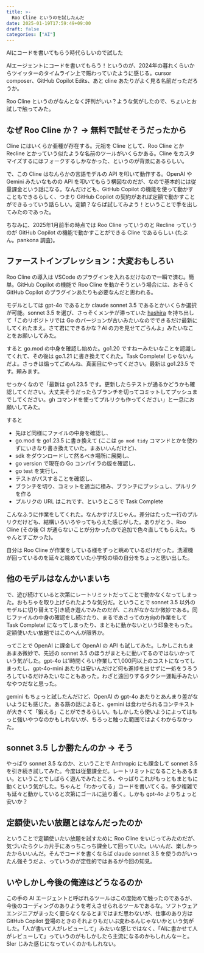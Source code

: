 ```yaml
---
title: >-
  Roo Cline というのを試したんだ
date: 2025-01-19T17:59:49+09:00
draft: false
categories: ["AI"]
---
```


AIにコードを書いてもらう時代らしいので試した

<!--more-->

AIエージェントにコードを書いてもらう！というのが、2024年の暮れくらいからツイッターのタイムライン上で賑わっていたように感じる。cursor composer、GitHub Copilot Edits、あと cline あたりがよく見る名前だっただろうか。

Roo Cline というのがなんとなく評判がいい？ような気がしたので、ちょいとお試しで触ってみた。

## なぜ Roo Cline か？ → 無料で試せそうだったから

Cline にはいくらか亜種が存在する。元祖を Cline として、Roo Cline とか Recline とかっていう似たような名前のツールがいくらかある。Cline をカスタマイズするにはフォークするしかなかった、というのが背景にあるらしい。

で、この Cline はなんらかの言語モデルの API を叩いて動作する。OpenAI や Gemini みたいなものの API を叩いてもらう構図なのだが、なので基本的には従量課金という話になる。なんだけども、GitHub Copilot の機能を使って動かすこともできるらしく、つまり GitHub Copilot の契約があれば定額で動かすことができるっていう話らしい。定額？ならば試してみよう！ということで手を出してみたのであった。

ちなみに、2025年1月前半の時点では Roo Cline っていうのと Recline っていうのが GitHub Copilot の機能で動かすことができる Cline であるらしい (たぶん。pankona 調査)。

## ファーストインプレッション：大変おもしろい

Roo Cline の導入は VSCode のプラグインを入れるだけなので一瞬で済む。簡単。GitHub Copilot の機能で Roo Cline を動かそうという場合には、おそらく GitHub Copilot のプラグインあたりも必要なんだと思われる。

モデルとしては gpt-4o であるとか claude sonnet 3.5 であるとかいくらか選択が可能。sonnet 3.5 を選び、さっそくメンテが滞っていた [hashira](https://github.com/pankona/hashira) を持ち出して「このリポジトリでは Go のバージョンが古いみたいなのでできるだけ最新にしてくれたまえ。さて君にできるかな？AI の力を見せてごらんよ」みたいなことをお願いしてみた。

すると go.mod の中身を確認し始めた。go1.20 ですねーみたいなことを認識してくれて、その後は go.1.21 に書き換えてくれた。Task Complete! じゃないんだよ。さっきは煽ってごめんね、真面目にやってください。最新は go1.23.5 です。頼みます。

せっかくなので「最新は go1.23.5 です。更新したらテストが通るかどうかも確認してください。大丈夫そうだったらブランチを切ってコミットしてプッシュまでしてください。gh コマンドを使ってプルリクも作ってください」と一息にお願いしてみた。

すると

- 先ほど同様にファイルの中身を確認し、
- go.mod を go1.23.5 に書き換えて (ここは `go mod tidy` コマンドとかを使わずにいきなり書き換えていた。まあいいんだけど)、
- sdk をダウンロードして然るべき場所に展開し、
- go version で現在の Go コンパイラの版を確認し、
- go test を実行し、
- テストがパスすることを確認し、
- ブランチを切り、コミットを適当に積み、ブランチにプッシュし、プルリクを作る
- プルリクの URL はこれです、というところで Task Complete

こんなふうに作業をしてくれた。なんかすげえじゃん。差分はたった一行のプルリクだけども、結構いろいろやってもらえた感じがした。ありがとう、Roo Cline (その後 CI が通らないことが分かったので追加で色々直してもらえた。ちゃんとすごかった)。

自分は Roo Cline が作業をしている様をずっと眺めているだけだった。洗濯機が回っているのを延々と眺めていた小学校の頃の自分をちょっと思い出した。

## 他のモデルはなんかいまいち

で、遊び続けていると次第にレートリミットだってことで動かなくなってしまった。おもちゃを取り上げられたような気分だ。ということで sonnet 3.5 以外のモデルに切り替えて引き続き遊んでみたのだが、これがなかなか微妙である。同じファイルの中身の確認をし続けたり、まるであさっての方向の作業をして Task Complete! になってしまったり、まともに動かないという印象をもった。定額使いたい放題ではこのへんが限界か。

ってことで OpenAI に課金して OpenAI の API も試してみた。しかしこれもまあまあ微妙で、先述の sonnet 3.5 のほうがまともに動いてるのではないかっていう気がした。gpt-4o は1時間くらい作業して1,000円以上のコストになってしまったし、gpt-4o-mini あたりは安いんだけど何も進捗を出せずに一処をうろうろしているだけみたいなこともあった。わざと遠回りするタクシー運転手みたいなやつだなと思った。

gemini もちょっと試したんだけど、OpenAI の gpt-4o あたりとあんまり差がないようにも感じた。ある筋の話によると、gemini は食わせられるコンテキストが大きくて「鍛える」ことができるらしい。もしかしたら使いようによってはもっと強いやつなのかもしれないが、ちろっと触った範囲ではよくわからなかった。

## sonnet 3.5 しか勝たんのか → そう

やっぱり sonnet 3.5 なのか、ということで Anthropic にも課金して sonnet 3.5 を引き続き試してみた。今度は従量課金だ。レートリミットになることもあるまい。ということでしばらく遊んでみたところ、やっぱりこれがもっともまともに動くという気がした。ちゃんと「わかってる」コードを書いてくる。多少複雑でも延々と動かしていると次第にゴールに辿り着く。しかも gpt-4o よりちょっと安いか？

## 定額使いたい放題とはなんだったのか

ということで定額使いたい放題を試すために Roo Cline をいじってみたのだが、気づいたらクレカ片手にあっちこっち課金して回っていた。いいんだ、楽しかったからいいんだ。そんでコードを書くならば claude sonnet 3.5 を使うのがいったん強そうだよ、っていうのが定性的ではあるが今回の知見。

## いやしかし今後の俺達はどうなるのか

この手の AI エージェントと呼ばれるツールはこの度始めて触ったのであるが、今後のコーディングのありようを考えさせられるツールであるな。ソフトウェアエンジニアがまったく要らなくなるとまではまだ思わないが、仕事のあり方は GitHub Copilot 登場のときのそれよりもだいぶ変わるんじゃないかという気がした。「人が書いて人がレビューして」みたいな感じではなく、「AIに書かせて人がレビューして」っていうのがもしかしたら主流になるのかもしれんなーと。SIer じみた感じになっていくのかもしれない。
